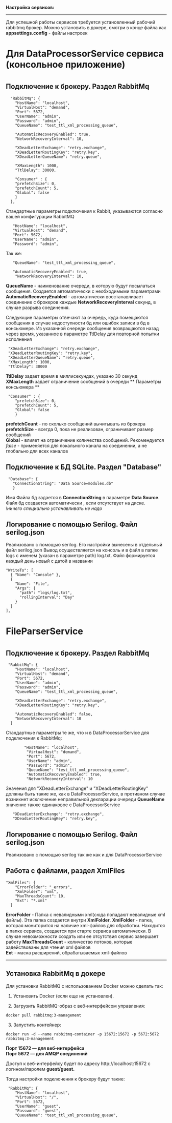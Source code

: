 **Настройка сервисов:**
***
Для успешной работы сервисов требуется установленный рабочий rabbitmq брокер.
Можно установить в докере, смотри в конце файла как
**appsettings.config** - файлы настроек

#

# Для DataProcessorService сервиса (консольное приложение)

#

## Подключение к брокеру. Раздел RabbitMq

```
  "RabbitMq": {
    "HostName": "localhost",
    "VirtualHost": "demand",
    "Port": 5672,
    "UserName": "admin",
    "Password": "admin",
    "QueueName": "test_ttl_xml_processing_queue",

    "AutomaticRecoveryEnabled": true,
    "NetworkRecoveryInterval": 10,
    
    "XDeadLetterExchange": "retry.exchange",
    "XDeadLetterRoutingKey": "retry.key",
    "XDeadLetterQueueName": "retry.queue",
    
    "XMaxLength": 1000,
    "TtlDelay": 30000,
    
    "Consumer" : {
    "prefetchSize": 0,
    "prefetchCount": 5,
    "Global": false
    }
  },
```

Стандартные параметры подключения к Rabbit, указываются согласно вашей конфигурации RabbitMQ

```
   "HostName": "localhost",  
   "VirtualHost": "demand",   
   "Port": 5672,   
   "UserName": "admin",   
   "Password": "admin",
```

Так же:

```
   "QueueName": "test_ttl_xml_processing_queue",
   
   "AutomaticRecoveryEnabled": true,
    "NetworkRecoveryInterval": 10,
```

**QueueName** - наименование очереди, в которую будут посылаться сообщения. Создается автоматически с необходимыми
параметрами  
**AutomaticRecoveryEnabled** - автоматически восстанавливает соединение с брокеров каждые **NetworkRecoveryInterval**
секунд, в случае разрыва соединения.

Следующие параметры отвечают за очередь, куда помещаются сообщения в случае недоступности бд или ошибок записи в бд в
консьюмере.
Из указанной очереди сообщения возвращаются назад через время, указанное в параметре TtlDelay для повторной попытки
исполнения

   ```
    "XDeadLetterExchange": "retry.exchange",
    "XDeadLetterRoutingKey": "retry.key",    
    "XDeadLetterQueueName": "retry.queue",  
    "XMaxLength": 1000,  
    "TtlDelay": 30000 
  ```

**TtlDelay** задает время в миллисекундах, указано 30 секунд  
**XMaxLength** задает ограничение сообщений в очереди
** Параметры консьюмера **

```
 "Consumer" : {
    "prefetchSize": 0,
    "prefetchCount": 5,
    "Global": false
    }
```

**prefetchCount** - по сколько сообщений вычитывать из брокера
**prefetchSize** - всегда 0, пока не реализован, ограничивает размер сообщений  
**Global** - влияет на ограничение количества сообщений. Рекомендуется *false* - применяется для локального канала на
соединении, а не глобально для всех каналов

## Подключение к БД SQLite. Раздел "Database" ##

```
 "Database": {
   "ConnectionString": "Data Source=modules.db"
   }
  ``` 

Имя Файла бд задается в **ConnectionString** в параметре **Data Source**. Файл бд создается автоматически , если
отсутствует на диске.  
*!ничего специально устанавливать не надо*

## Логирование с помощью Serilog. Файл serilog.json ##

Реализовано с помощью serilog.
Его настройки вынесены в отдельный файл serilog.json
Вывод осуществляется на консоль и в файл в папке logs с именем (указан в параметре path) log.txt. Файл формируется
каждый день новый с датой в названии

```
"WriteTo": [
  { "Name": "Console" },
  {
    "Name": "File",
    "Args": {
      "path": "logs/log.txt",
      "rollingInterval": "Day"
    }
  }
],
```

#

# FileParserService

#

## Подключение к брокеру. Раздел RabbitMq   ##

```
 "RabbitMq": {
    "HostName": "localhost", 
    "VirtualHost": "demand",
    "Port": 5672,
    "UserName": "admin",
    "Password": "admin",
    "QueueName": "test_ttl_xml_processing_queue",

    "XDeadLetterExchange": "retry.exchange",
    "XDeadLetterRoutingKey": "retry.key",

    "AutomaticRecoveryEnabled": false,
    "NetworkRecoveryInterval": 10 
  }
```

Стандартные параметры те же, что и в DataProcessorService для подключения к RabbitMq:

```
        "HostName": "localhost",        
         "VirtualHost": "demand",         
         "Port": 5672,       
         "UserName": "admin",         
         "Password": "admin",
         "QueueName": "test_ttl_xml_processing_queue",
         "AutomaticRecoveryEnabled": true,
         "NetworkRecoveryInterval": 10 
  ``` 

Значения для "XDeadLetterExchange" и "XDeadLetterRoutingKey" должны быть такие же, как в DataProcessorService,
в противном случае возникнет исключение неправильной декларации очереди
**QueueName** значение также одинаковое с DataProcessorService

```
   "XDeadLetterExchange": "retry.exchange",
   "XDeadLetterRoutingKey": "retry.key",
```

## Логирование с помощью Serilog. Файл serilog.json ##

Реализовано с помощью serilog так же как и для DataProcessorService

## Работа с файлами, раздел XmlFiles ##

```
"XmlFiles": {
    "ErrorFolder": "_errors",
    "XmlFolder": "xml", 
    "MaxThreadsCount": 10, 
    "Ext": "*.xml" 
  }
```

**ErrorFolder** - Папка с невалидными xml(сюда попадают невалидные xml файлы).
Эта папка создается внутри  **XmlFolder**.
**XmlFolder** - папка, которая мониторится на наличие xml-файлов для обработки.
Находится в папке сервиса, создается при старте сервиса автоматически.
В случае невозможности создать или ее отсутствия сервис завершает работу
**MaxThreadsCount** - количество потоков, которые задействованы для чтения xml файлов  
**Ext** - маска расширений, обрабатываемых xml-файлов

---
Установка RabbitMq в докере 
---
Для установки RabbitMQ с использованием Docker можно сделать так:

1. Установить Docker (если еще не установлен).

2. Загрузить RabbitMQ-образ с веб-интерфейсом управления:

```
docker pull rabbitmq:3-management
```

3. Запустить контейнер:

```
docker run -d --name rabbitmq-container -p 15672:15672 -p 5672:5672 rabbitmq:3-management
```

__Порт 15672 — для веб-интерфейса__  
__Порт 5672 — для AMQP соединений__

Доступ к веб-интерфейсу будет по адресу http://localhost:15672
с логином/паролем **guest/guest.**

Тогда настройки подключения к брокеру будут такие:
```
 "RabbitMq": {
    "HostName": "localhost",
    "VirtualHost": "/",
    "Port": 5672,
    "UserName": "guest",
    "Password": "guest",
    "QueueName": "test_ttl_xml_processing_queue",
```